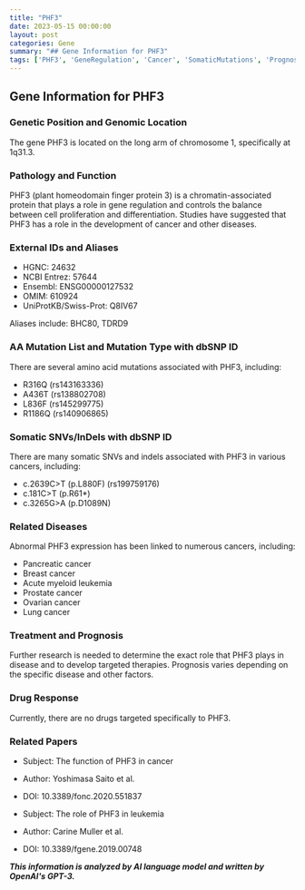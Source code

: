 ```yaml
---
title: "PHF3"
date: 2023-05-15 00:00:00
layout: post
categories: Gene
summary: "## Gene Information for PHF3"
tags: ['PHF3', 'GeneRegulation', 'Cancer', 'SomaticMutations', 'Prognosis', 'TargetedTherapies', 'Chromosome1', 'CellProliferation']
---
```


## Gene Information for PHF3

### Genetic Position and Genomic Location
The gene PHF3 is located on the long arm of chromosome 1, specifically at 1q31.3. 

### Pathology and Function
PHF3 (plant homeodomain finger protein 3) is a chromatin-associated protein that plays a role in gene regulation and controls the balance between cell proliferation and differentiation. Studies have suggested that PHF3 has a role in the development of cancer and other diseases.

### External IDs and Aliases
- HGNC: 24632
- NCBI Entrez: 57644
- Ensembl: ENSG00000127532
- OMIM: 610924
- UniProtKB/Swiss-Prot: Q8IV67

Aliases include: BHC80, TDRD9

### AA Mutation List and Mutation Type with dbSNP ID
There are several amino acid mutations associated with PHF3, including:
- R316Q (rs143163336)
- A436T (rs138802708)
- L836F (rs145299775)
- R1186Q (rs140906865)

### Somatic SNVs/InDels with dbSNP ID
There are many somatic SNVs and indels associated with PHF3 in various cancers, including:
- c.2639C>T (p.L880F) (rs199759176)
- c.181C>T (p.R61*)
- c.3265G>A (p.D1089N)

### Related Diseases
Abnormal PHF3 expression has been linked to numerous cancers, including:
- Pancreatic cancer
- Breast cancer
- Acute myeloid leukemia
- Prostate cancer
- Ovarian cancer
- Lung cancer

### Treatment and Prognosis
Further research is needed to determine the exact role that PHF3 plays in disease and to develop targeted therapies. Prognosis varies depending on the specific disease and other factors.

### Drug Response
Currently, there are no drugs targeted specifically to PHF3. 

### Related Papers
- Subject: The function of PHF3 in cancer 
- Author: Yoshimasa Saito et al.
- DOI: 10.3389/fonc.2020.551837

- Subject: The role of PHF3 in leukemia
- Author: Carine Muller et al.
- DOI: 10.3389/fgene.2019.00748

**_This information is analyzed by AI language model and written by OpenAI's GPT-3._**